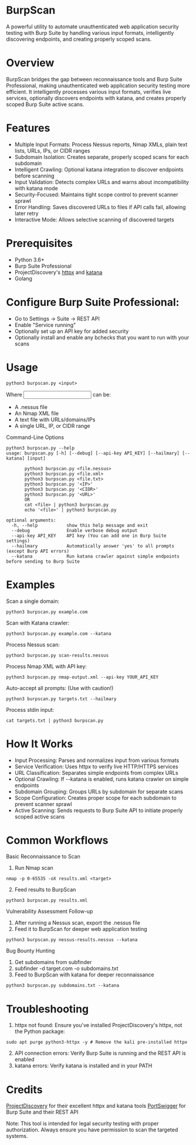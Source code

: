 # BurpScan
A powerful utility to automate unauthenticated web application security testing with Burp Suite by handling various input formats, intelligently discovering endpoints, and creating properly scoped scans.

# Overview
BurpScan bridges the gap between reconnaissance tools and Burp Suite Professional, making unauthenticated web application security testing more efficient. It intelligently processes various input formats, verifies live services, optionally discovers endpoints with katana, and creates properly scoped Burp Suite active scans.

# Features
- Multiple Input Formats: Process Nessus reports, Nmap XMLs, plain text lists, URLs, IPs, or CIDR ranges
- Subdomain Isolation: Creates separate, properly scoped scans for each subdomain
- Intelligent Crawling: Optional katana integration to discover endpoints before scanning
- Input Validation: Detects complex URLs and warns about incompatibility with katana mode
- Security-Focused: Maintains tight scope control to prevent scanner sprawl
- Error Handling: Saves discovered URLs to files if API calls fail, allowing later retry
- Interactive Mode: Allows selective scanning of discovered targets

# Prerequisites
- Python 3.6+
- Burp Suite Professional
- ProjectDiscovery's [httpx](https://github.com/projectdiscovery/httpx) and [katana](https://github.com/projectdiscovery/katana)
- Golang

# Configure Burp Suite Professional:
- Go to Settings → Suite → REST API
- Enable "Service running"
- Optionally set up an API key for added security
- Optionally install and enable any bchecks that you want to run with your scans

# Usage
```
python3 burpscan.py <input>
```
Where <input> can be:
- A .nessus file
- An Nmap XML file
- A text file with URLs/domains/IPs
- A single URL, IP, or CIDR range

Command-Line Options
```
python3 burpscan.py --help
usage: burpscan.py [-h] [--debug] [--api-key API_KEY] [--hailmary] [--katana] [input]

       python3 burpscan.py <file.nessus>
       python3 burpscan.py <file.xml>
       python3 burpscan.py <file.txt>
       python3 burpscan.py '<IP>'
       python3 burpscan.py '<CIDR>'
       python3 burpscan.py '<URL>'
       OR
       cat <file> | python3 burpscan.py
       echo '<file>' | python3 burpscan.py

optional arguments:
  -h, --help           show this help message and exit
  --debug              Enable verbose debug output
  --api-key API_KEY    API key (You can add one in Burp Suite settings)
  --hailmary           Automatically answer 'yes' to all prompts (except Burp API errors)
  --katana             Run katana crawler against simple endpoints before sending to Burp Suite
```
  
# Examples
Scan a single domain:
```
python3 burpscan.py example.com
```
Scan with Katana crawler:
```
python3 burpscan.py example.com --katana
```
Process Nessus scan:
```
python3 burpscan.py scan-results.nessus
```
Process Nmap XML with API key:
```
python3 burpscan.py nmap-output.xml --api-key YOUR_API_KEY
```
Auto-accept all prompts: (Use with caution!)
```
python3 burpscan.py targets.txt --hailmary
```
Process stdin input:
```
cat targets.txt | python3 burpscan.py
```

# How It Works
- Input Processing: Parses and normalizes input from various formats
- Service Verification: Uses httpx to verify live HTTP/HTTPS services
- URL Classification: Separates simple endpoints from complex URLs
- Optional Crawling: If --katana is enabled, runs katana crawler on simple endpoints
- Subdomain Grouping: Groups URLs by subdomain for separate scans
- Scope Configuration: Creates proper scope for each subdomain to prevent scanner sprawl
- Active Scanning: Sends requests to Burp Suite API to initiate properly scoped active scans

# Common Workflows
Basic Reconnaissance to Scan
1. Run Nmap scan
```
nmap -p 0-65535 -oX results.xml <target>
```
2. Feed results to BurpScan
```
python3 burpscan.py results.xml
```

Vulnerability Assessment Follow-up
1. After running a Nessus scan, export the .nessus file
2. Feed it to BurpScan for deeper web application testing
```
python3 burpscan.py nessus-results.nessus --katana
```
Bug Bounty Hunting
1. Get subdomains from subfinder
2. subfinder -d target.com -o subdomains.txt
3. Feed to BurpScan with katana for deeper reconnaissance
```
python3 burpscan.py subdomains.txt --katana
```

# Troubleshooting

1. httpx not found: Ensure you've installed ProjectDiscovery's httpx, not the Python package:
```
sudo apt purge python3-httpx -y # Remove the kali pre-installed httpx
```
2. API connection errors: Verify Burp Suite is running and the REST API is enabled
3. katana errors: Verify katana is installed and in your PATH

# Credits
[ProjectDiscovery](https://projectdiscovery.io/) for their excellent httpx and katana tools
[PortSwigger](https://portswigger.net/) for Burp Suite and their REST API


Note: This tool is intended for legal security testing with proper authorization. Always ensure you have permission to scan the targeted systems.

